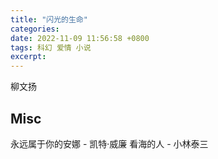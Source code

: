```yaml
---
title: "闪光的生命"
categories: 
date: 2022-11-09 11:56:58 +0800
tags: 科幻 爱情 小说
excerpt: 
---
```


柳文扬



## Misc

永远属于你的安娜 - 凯特·威廉
看海的人 - 小林泰三


